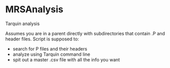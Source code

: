 # MRSAnalysis
Tarquin analysis

Assumes you are in a parent directly with subdirectories that contain .P and header files.
Script is supposed to:
- search for P files and their headers
- analyze using Tarquin command line
- spit out a master .csv file with all the info you want
